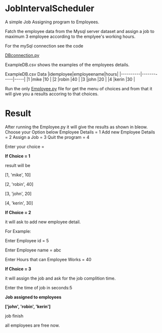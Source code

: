 # JobIntervalScheduler

A simple Job Assigning program to Employees.

Fatch the employee data from the Mysql server dataset and assign a job to maximum 3 employee according to the emplyee's working hours.

For the mySql connection see the code

[DBconnection.py](https://github.com/vaibhav253/JobIntervalScheduler/blob/master/DBconnection.py)

ExampleDB.csv shows the examples of the employees details.

ExampleDB.csv Data
|idemployee|employeename|hours|
|----------|------------|-----|
|1         |mike        |10   |
|2         |robin       |40   |
|3         |john        |20   |
|4         |kerin       |30   |

Run the only [Employee.py](Employee.py) file for get the menu of choices and from that it will give you a results accoring to that choices.


# Result

After running the Employee.py it will give the results as shown in bleow.
Choose your Option below
Employee Details = 1
Add new Employee Details = 2
Assign a Job = 3
Quit the program = 4

Enter your choice = 

**If Choice = 1**

result will be

[1, 'mike', 10]

[2, 'robin', 40]

[3, 'john', 20]

[4, 'kerin', 30]


**If Choice = 2**

it will ask to add new employee detail.

For Example:

Enter Employee id = 5

Enter Employee name = abc

Enter Hours that can Employee Works = 40

**If Choice = 3** 

it will assign the job and ask for the job complition time. 

Enter the time of job in seconds:5

**Job  assigned to employees**

**['john', 'robin', 'kerin']**

job finish

all employees are free now.




